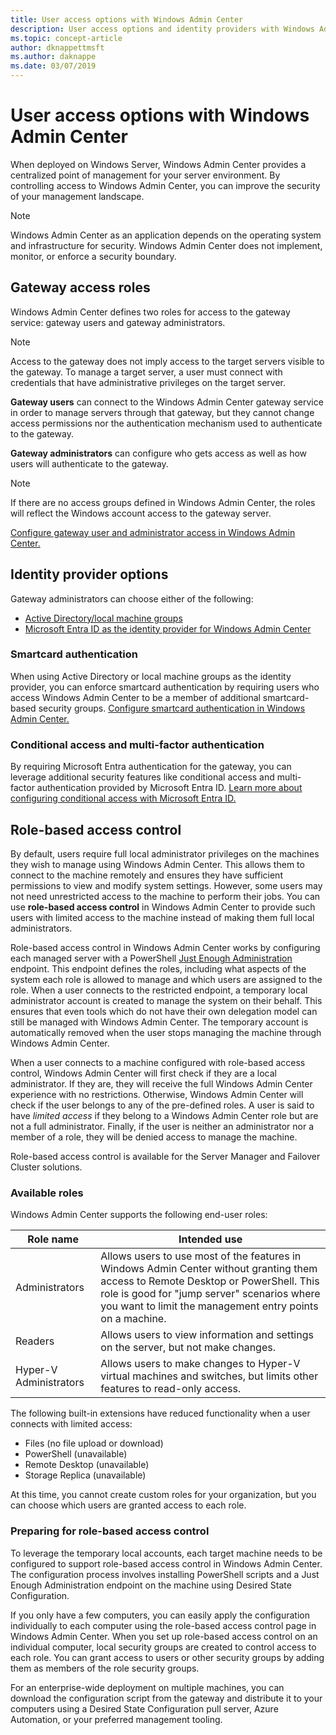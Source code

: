 ```yaml
---
title: User access options with Windows Admin Center
description: User access options and identity providers with Windows Admin Center (Project Honolulu)
ms.topic: concept-article
author: dknappettmsft
ms.author: daknappe
ms.date: 03/07/2019
---
```


# User access options with Windows Admin Center

When deployed on Windows Server, Windows Admin Center provides a centralized point of management for your server environment. By controlling access to Windows Admin Center, you can improve the security of your management landscape.

> [!NOTE]
> Windows Admin Center as an application depends on the operating system and infrastructure for security. Windows Admin Center does not implement, monitor, or enforce a security boundary.

## Gateway access roles

Windows Admin Center defines two roles for access to the gateway service: gateway users and gateway administrators.

> [!NOTE]
> Access to the gateway does not imply access to the target servers visible to the gateway. To manage a target server, a user must connect with credentials that have administrative privileges on the target server.

**Gateway users** can connect to the Windows Admin Center gateway service in order to manage servers through that gateway, but they cannot change access permissions nor the authentication mechanism used to authenticate to the gateway.

**Gateway administrators** can configure who gets access as well as how users will authenticate to the gateway.

>[!NOTE]
> If there are no access groups defined in Windows Admin Center, the roles will reflect the Windows account access to the gateway server.

[Configure gateway user and administrator access in Windows Admin Center.](../configure/user-access-control.md)

## Identity provider options

Gateway administrators can choose either of the following:

 - [Active Directory/local machine groups](../configure/user-access-control.md#active-directory-or-local-machine-groups)
 - [Microsoft Entra ID as the identity provider for Windows Admin Center](../configure/user-access-control.md#azure-active-directory)


### Smartcard authentication

When using Active Directory or local machine groups as the identity provider, you can enforce smartcard authentication by requiring users who access Windows Admin Center to be a member of additional smartcard-based security groups. [Configure smartcard authentication in Windows Admin Center.](../configure/user-access-control.md#active-directory-or-local-machine-groups)

### Conditional access and multi-factor authentication

By requiring Microsoft Entra authentication for the gateway, you can leverage additional security features like conditional access and multi-factor authentication provided by Microsoft Entra ID. [Learn more about configuring conditional access with Microsoft Entra ID.](/azure/active-directory/active-directory-conditional-access-azure-portal-get-started)

## Role-based access control

By default, users require full local administrator privileges on the machines they wish to manage using Windows Admin Center.
This allows them to connect to the machine remotely and ensures they have sufficient permissions to view and modify system settings.
However, some users may not need unrestricted access to the machine to perform their jobs.
You can use **role-based access control** in Windows Admin Center to provide such users with limited access to the machine instead of making them full local administrators.

Role-based access control in Windows Admin Center works by configuring each managed server with a PowerShell [Just Enough Administration](/powershell/scripting/learn/remoting/jea/overview) endpoint.
This endpoint defines the roles, including what aspects of the system each role is allowed to manage and which users are assigned to the role.
When a user connects to the restricted endpoint, a temporary local administrator account is created to manage the system on their behalf.
This ensures that even tools which do not have their own delegation model can still be managed with Windows Admin Center.
The temporary account is automatically removed when the user stops managing the machine through Windows Admin Center.

When a user connects to a machine configured with role-based access control, Windows Admin Center will first check if they are a local administrator.
If they are, they will receive the full Windows Admin Center experience with no restrictions.
Otherwise, Windows Admin Center will check if the user belongs to any of the pre-defined roles.
A user is said to have *limited access* if they belong to a Windows Admin Center role but are not a full administrator.
Finally, if the user is neither an administrator nor a member of a role, they will be denied access to manage the machine.

Role-based access control is available for the Server Manager and Failover Cluster solutions.

### Available roles

Windows Admin Center supports the following end-user roles:

Role name | Intended use
----------|-------------
Administrators | Allows users to use most of the features in Windows Admin Center without granting them access to Remote Desktop or PowerShell. This role is good for "jump server" scenarios where you want to limit the management entry points on a machine.
Readers | Allows users to view information and settings on the server, but not make changes.
Hyper-V Administrators | Allows users to make changes to Hyper-V virtual machines and switches, but limits other features to read-only access.

The following built-in extensions have reduced functionality when a user connects with limited access:

- Files (no file upload or download)
- PowerShell (unavailable)
- Remote Desktop (unavailable)
- Storage Replica (unavailable)

At this time, you cannot create custom roles for your organization, but you can choose which users are granted access to each role.

### Preparing for role-based access control

To leverage the temporary local accounts, each target machine needs to be configured to support role-based access control in Windows Admin Center.
The configuration process involves installing PowerShell scripts and a Just Enough Administration endpoint on the machine using Desired State Configuration.

If you only have a few computers, you can easily apply the configuration individually to each computer using the role-based access control page in Windows Admin Center.
When you set up role-based access control on an individual computer, local security groups are created to control access to each role.
You can grant access to users or other security groups by adding them as members of the role security groups.

For an enterprise-wide deployment on multiple machines, you can download the configuration script from the gateway and distribute it to your computers using a Desired State Configuration pull server, Azure Automation, or your preferred management tooling.

